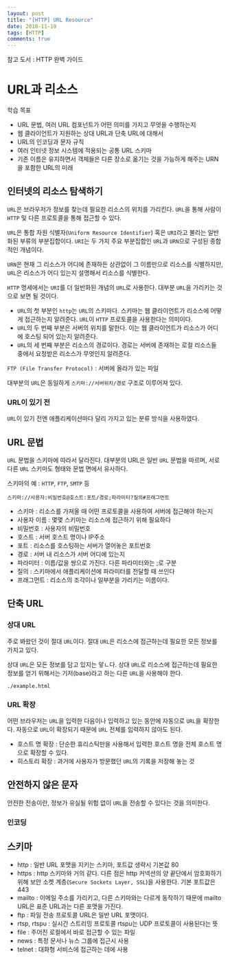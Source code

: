 ```yaml
---
layout: post
title: "[HTTP] URL Resource"
date: 2018-11-19
tags: [HTTP]
comments: true
---
```


참고 도서 : HTTP 완벽 가이드

# URL과 리소스

학습 목표

- URL 문법, 여러 URL 컴포넌트가 어떤 의미를 가지고 무엇을 수행하는지
- 웹 클라이언트가 지원하는 상대 URL과 단축 URL에 대해서
- URL의 인코딩과 문자 규칙
- 여러 인터넷 정보 시스템에 적용되는 공통 URL 스키마
- 기존 이름은 유지하면서 객체들은 다른 장소로 옮기는 것을 가능하게 해주는 URN을 포함한 URL의 미래


## 인터넷의 리소스 탐색하기

`URL`은 브라우저가 정보를 찾는데 필요한 리소스의 위치를 가리킨다. `URL`을 통해 사람이 `HTTP` 및 다른 프로토콜을 통해 접근할 수 있다.

`URL`은 통합 자원 식별자(`Uniform Resource Identifier`) 혹은 `URI`라고 불리는 일반화된 부류의 부분집합이다. `URI`는 두 가지 주요 부분집합인 `URL`과 `URN`으로 구성된 종합적인 개념이다.

`URN`은 현재 그 리소스가 어디에 존재하든 상관없이 그 이름만으로 리소스를 식별하지만, `URL`은 리소스가 어디 있는지 설명해서 리소스를 식별한다.

`HTTP` 명세에서는 `URI`를 더 일반화된 개념의 `URL`로 사용한다. 대부분 `URL`을 가리키는 것으로 보면 될 것이다.

- `URL`의 첫 부분인 `http`는 `URL`의 스키마다. 스키마는 웹 클라이언트가 리소스에 어떻게 접근하는지 알려준다. `URL`이 `HTTP` 프로토콜을 사용한다는 의미이다.
- `URL`의 두 번째 부분은 서버의 위치를 말한다. 이는 웹 클라이언트가 리소스가 어디에 호스팅 되어 있는지 알려준다.
- `URL`의 세 번째 부분은 리소스의 경로이다. 경로는 서버에 존재하는 로컬 리소스들 중에서 요청받은 리소스가 무엇인지 알려준다.


`FTP (File Transfer Protocol)` : 서버에 올라가 있는 파일

대부분의 `URL`은 동일하게 `스키마://서버위치/경로` 구조로 이루어져 있다.

### URL이 있기 전

`URL`이 있기 전엔 애플리케이션마다 달리 가지고 있는 분류 방식을 사용하였다.

## URL 문법

`URL` 문법을 스키마에 따라서 달라진다. 대부분의 URL은 일반 `URL` 문법을 따르며, 서로 다른 `URL` 스키마도 형태와 문법 면에서 유사하다.

스키마의 예 : `HTTP`, `FTP`, `SMTP` 등

`스키마://사용자:비밀번호@호스트:포트/경로;파라미터?질의#프래그먼트`

- 스키마 : 리소스를 가져올 때 어떤 프로토콜을 사용하여 서버에 접근해야 하는지
- 사용자 이름 : 몇몇 스키마는 리소스에 접근하기 위해 필요하다
- 비밀번호 : 사용자의 비밀번호
- 호스트 : 서버 호스트 명이나 IP주소
- 포트 : 리소스를 호스팅하는 서버가 열어놓은 포트번호
- 경로 : 서버 내 리소스가 서버 어디에 있는지
- 파라미터 : 이름/값을 쌍으로 가진다. 다른 파라미터와는 ;로 구분
- 질의 : 스키마에서 애플리케이션에 파라미터를 전달할 때 쓰인다
- 프래그먼트 : 리소스의 조각이나 일부분을 가리키는 이름이다.

## 단축 URL

### 상대 URL

주로 봐왔던 것이 절대 `URL`이다. 절대 `URL`은 리소스에 접근하는데 필요한 모든 정보를 가지고 있다.

상대 `URL`은 모든 정보를 담고 있지는 앟ㄴ다. 상대 `URL`로 리소스에 접근하는데 필요한 정보를 얻기 위해서는 기저(base)라고 하는 다른 `URL`을 사용해야 한다.

`./example.html`

### URL 확장

어떤 브라우저는 `URL`을 입력한 다음이나 입력하고 있는 동안에 자동으로 `URL`을 확장한다. 자동으로 `URL`이 확장되기 때문에 `URL` 전체를 입력하지 않아도 된다.

* 호스트 명 확장 : 단순한 휴리스틱만을 사용해서 입력한 호스트 명을 전체 호스트 명으로 확장할 수 있다.
* 히스토리 확장 : 과거에 사용자가 방문했던 `URL`의 기록을 저장해 놓는 것

## 안전하지 않은 문자

안전한 전송이란, 정보가 유실될 위험 없이 `URL`을 전송할 수 있다는 것을 의미한다.

### 인코딩

## 스키마

* http : 일반 URL 포맷을 지키는 스키마, 포트값 생략시 기본값 80
* https : http 스키마와 거의 같다. 다른 점은 http 커넥션의 양 끝단에서 암호화하기 위해 보안 소켓 계층(`Secure Sockets Layer, SSL`)을 사용한다. 기본 포트값은 443
* mailto : 이메일 주소를 가리키고, 다른 스키마와는 다르게 동작하기 때문에 mailto URL은 표준 URL과는 다른 포맷을 가진다.
* ftp : 파일 전송 프로토콜 URL은 일반 URL 포맷이다.
* rtsp, rtspu : 실시간 스트리밍 프로토콜 rtspu는 UDP 프로토콜이 사용된다는 뜻
* file : 주어진 로컬에서 바로 접근할 수 있는 파일
* news : 특정 문서나 뉴스 그룹에 접근시 사용
* telnet : 대화형 서비스에 접근하는 데에 사용
